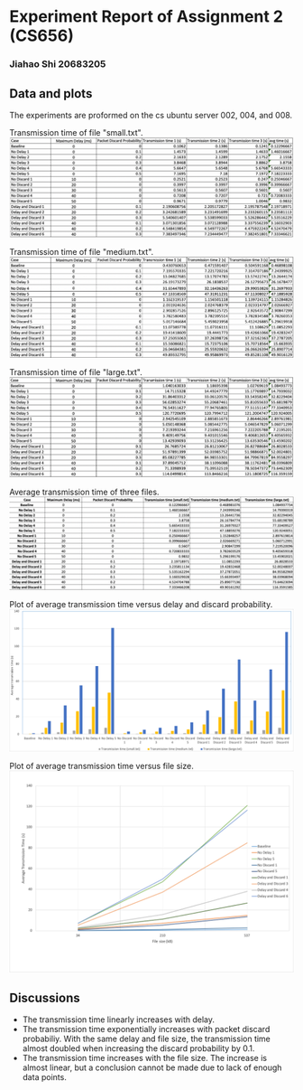 # Experiment Report of Assignment 2 (CS656)
### Jiahao Shi 20683205

## Data and plots
The experiments are proformed on the cs ubuntu server 002, 004, and 008. 

Transmission time of file "small.txt". 
![](time_small.png)

Transmission time of file "medium.txt". 
![](time_medium.png)

Transmission time of file "large.txt". 
![](time_large.png)

Average transmission time of three files. 
![](avg_time.png)

Plot of average transmission time versus delay and discard probability. 
![](time_vs_delay_discard.png)

Plot of average transmission time versus file size. 
![](time_vs_filesize.png)

## Discussions 
- The transmission time linearly increases with delay. 
- The transmission time exponentially increases with packet discard probabiliy. With the same delay and file size, the transmission time almost doubled when increasing the discard probability by 0.1. 
- The transmission time increases with the file size. The increase is almost linear, but a conclusion cannot be made due to lack of enough data points. 